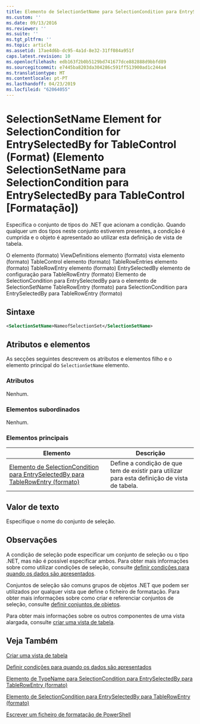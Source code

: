 ```yaml
---
title: Elemento de SelectionSetName para SelectionCondition para EntrySelectedBy para TableControl (formato) | Documentos da Microsoft
ms.custom: ''
ms.date: 09/13/2016
ms.reviewer: ''
ms.suite: ''
ms.tgt_pltfrm: ''
ms.topic: article
ms.assetid: 17ae4d6b-dc95-4a1d-8e32-31ff084a951f
caps.latest.revision: 10
ms.openlocfilehash: edb163f2b0b5129bd741677dce882888d9bbfd89
ms.sourcegitcommit: e7445ba8203da304286c591ff513900ad1c244a4
ms.translationtype: MT
ms.contentlocale: pt-PT
ms.lasthandoff: 04/23/2019
ms.locfileid: "62064055"
---
```

# <a name="selectionsetname-element-for-selectioncondition-for-entryselectedby-for-tablecontrol-format"></a>SelectionSetName Element for SelectionCondition for EntrySelectedBy for TableControl (Format) (Elemento SelectionSetName para SelectionCondition para EntrySelectedBy para TableControl [Formatação])

Especifica o conjunto de tipos do .NET que acionam a condição. Quando qualquer um dos tipos neste conjunto estiverem presentes, a condição é cumprida e o objeto é apresentado ao utilizar esta definição de vista de tabela.

O elemento (formato) ViewDefinitions elemento (formato) vista elemento (formato) TableControl elemento (formato) TableRowEntries elemento (formato) TableRowEntry elemento (formato) EntrySelectedBy elemento de configuração para TableRowEntry (formato) Elemento de SelectionCondition para EntrySelectedBy para o elemento de SelectionSetName TableRowEntry (formato) para SelectionCondition para EntrySelectedBy para TableRowEntry (formato)

## <a name="syntax"></a>Sintaxe

```xml
<SelectionSetName>NameofSelectionSet</SelectionSetName>
```

## <a name="attributes-and-elements"></a>Atributos e elementos

As secções seguintes descrevem os atributos e elementos filho e o elemento principal do `SelectionSetName` elemento.

### <a name="attributes"></a>Atributos

Nenhum.

### <a name="child-elements"></a>Elementos subordinados

Nenhum.

### <a name="parent-elements"></a>Elementos principais

|Elemento|Descrição|
|-------------|-----------------|
|[Elemento de SelectionCondition para EntrySelectedBy para TableRowEntry (formato)](./selectioncondition-element-for-entryselectedby-for-tablecontrol-format.md)|Define a condição de que tem de existir para utilizar para esta definição de vista de tabela.|

## <a name="text-value"></a>Valor de texto

Especifique o nome do conjunto de seleção.

## <a name="remarks"></a>Observações

A condição de seleção pode especificar um conjunto de seleção ou o tipo .NET, mas não é possível especificar ambos. Para obter mais informações sobre como utilizar condições de seleção, consulte [definir condições para quando os dados são apresentados](./defining-conditions-for-displaying-data.md).

Conjuntos de seleção são comuns grupos de objetos .NET que podem ser utilizados por qualquer vista que define o ficheiro de formatação. Para obter mais informações sobre como criar e referenciar conjuntos de seleção, consulte [definir conjuntos de objetos](./defining-selection-sets.md).

Para obter mais informações sobre os outros componentes de uma vista alargada, consulte [criar uma vista de tabela](./creating-a-table-view.md).

## <a name="see-also"></a>Veja Também

[Criar uma vista de tabela](./creating-a-table-view.md)

[Definir condições para quando os dados são apresentados](./defining-conditions-for-displaying-data.md)

[Elemento de TypeName para SelectionCondition para EntrySelectedBy para TableRowEntry (formato)](./typename-element-for-selectioncondition-for-entryselectedby-for-tablecontrol-format.md)

[Elemento de SelectionCondition para EntrySelectedBy para TableRowEntry (formato)](./selectioncondition-element-for-entryselectedby-for-tablecontrol-format.md)

[Escrever um ficheiro de formatação de PowerShell](./writing-a-powershell-formatting-file.md)
